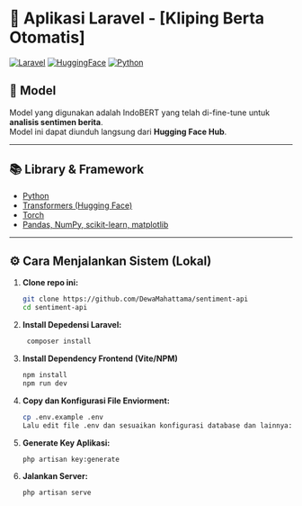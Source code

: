 # 🚀 Aplikasi Laravel - [Kliping Berta Otomatis]

[![Laravel](https://img.shields.io/badge/Laravel-Framework-red)](https://laravel.com/)
[![HuggingFace](https://img.shields.io/badge/HuggingFace-IndoBERT-yellow)](https://huggingface.co/)
[![Python](https://img.shields.io/badge/Python-3.9-blue)](https://www.python.org/)

## 🧠 Model

Model yang digunakan adalah IndoBERT yang telah di-fine-tune untuk **analisis sentimen berita**.  
Model ini dapat diunduh langsung dari **Hugging Face Hub**.  

---

## 📚 Library & Framework
 
- [Python](https://www.python.org/)  
- [Transformers (Hugging Face)](https://huggingface.co/transformers/)  
- [Torch](https://pytorch.org/)  
- [Pandas, NumPy, scikit-learn, matplotlib](https://scikit-learn.org/stable/)  

---

## ⚙️ Cara Menjalankan Sistem (Lokal)

1. **Clone repo ini:**
   ```bash
   git clone https://github.com/DewaMahattama/sentiment-api
   cd sentiment-api
2. **Install Depedensi Laravel:** 
   ```bash
    composer install
3. **Install Dependency Frontend (Vite/NPM)**
   ```bash
   npm install
   npm run dev
2. **Copy dan Konfigurasi File Enviorment:**
   ```bash
   cp .env.example .env
   Lalu edit file .env dan sesuaikan konfigurasi database dan lainnya:
4. **Generate Key Aplikasi:**
   ```bash
   php artisan key:generate
3. **Jalankan Server:**
   ```bash
   php artisan serve

